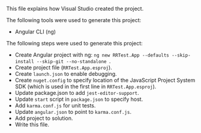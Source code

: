 This file explains how Visual Studio created the project.

The following tools were used to generate this project:
- Angular CLI (ng)

The following steps were used to generate this project:
- Create Angular project with ng: `ng new RRTest.App --defaults --skip-install --skip-git --no-standalone `.
- Create project file (`RRTest.App.esproj`).
- Create `launch.json` to enable debugging.
- Create `nuget.config` to specify location of the JavaScript Project System SDK (which is used in the first line in `RRTest.App.esproj`).
- Update package.json to add `jest-editor-support`.
- Update `start` script in `package.json` to specify host.
- Add `karma.conf.js` for unit tests.
- Update `angular.json` to point to `karma.conf.js`.
- Add project to solution.
- Write this file.
